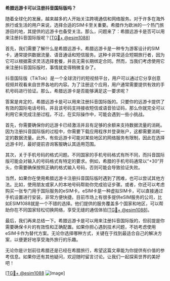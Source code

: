 **希腊远游卡可以注册抖音国际版吗？**

随着全球化的发展，越来越多的人开始关注跨境通信和网络服务。对于许多在海外旅行或生活的用户来说，选择合适的SIM卡至关重要。希腊作为欧洲的一个热门旅游目的地，其提供的远游卡也备受关注。那么，问题来了：希腊远游卡是否可以用来注册抖音国际版呢？[[TG💪+ @esim1088](https://t.me/s/esim1088)]

首先，我们需要了解什么是希腊远游卡。希腊远游卡是一种专为游客设计的SIM卡，通常提供数据流量、语音通话和短信服务。这种卡非常适合短期旅行者，因为它可以根据需求灵活选择套餐，并且无需长期绑定合同。然而，当我们考虑使用它来注册抖音国际版时，事情就变得稍微复杂了。

抖音国际版（TikTok）是一个全球流行的短视频平台，用户可以通过它分享创意视频并观看来自世界各地的内容。为了注册这个应用，用户通常需要提供有效的手机号码进行验证。那么，希腊远游卡是否能够满足这一要求呢？

答案是肯定的，希腊远游卡是可以用来注册抖音国际版的。只要你的远游卡提供了有效的国际电话号码，并且该号码支持接收短信或语音验证码，那么你就完全可以利用它来完成注册过程。不过，在实际操作中，可能会遇到一些小挑战。

首先，你需要确保你的远游卡已经激活并且有足够的余额来支持数据流量的消耗。因为注册抖音国际版的过程中，你需要下载应用程序并登录账户，这都需要消耗一定的数据流量。此外，有些远游卡可能对某些地区的网络服务有限制，因此在选择远游卡时，最好提前咨询客服确认其适用范围。

其次，关于手机号码的格式问题。不同国家的手机号码格式有所不同，而抖音国际版可能会对输入的号码格式有特定的要求。例如，希腊的手机号码通常以“+30”开头，你需要确保按照正确的格式输入号码，否则可能会导致验证失败。

当然，如果你在使用希腊远游卡注册抖音国际版时遇到了困难，也可以尝试其他方法。比如，使用朋友或家人的本地号码帮助你完成验证步骤。或者，你还可以考虑购买一张专门用于国际服务的eSIM卡。eSIM卡是一种虚拟SIM卡，可以直接通过手机设置进行安装，非常方便快捷。目前市场上有很多提供eSIM服务的公司，比如ESIM1088就是一个不错的选择。他们提供的服务覆盖多个国家和地区，可以帮助你在不同国家轻松切换网络，享受无缝的通信体验[[TG💪+ @esim1088](https://t.me/s/esim1088)]。

最后，我们再来总结一下。希腊远游卡是可以用来注册抖音国际版的，但前提是你需要确保卡片的有效性和正确配置。如果你担心遇到技术问题，不妨考虑使用eSIM卡作为替代方案。无论你选择哪种方式，关键在于找到最适合自己的解决方案，以便更好地享受海外旅行的乐趣。

无论你是计划前往希腊还是已经在希腊旅行，希望这篇文章能为你提供有价值的参考信息。如果你还有其他疑问，欢迎随时留言讨论。让我们一起探索世界的美好吧！

[[TG💪+ @esim1088](https://t.me/s/esim1088) ![Image](https://i.postimg.cc/4NQfJmqS/Snipaste-2025-05-13-00-14-12.png)]